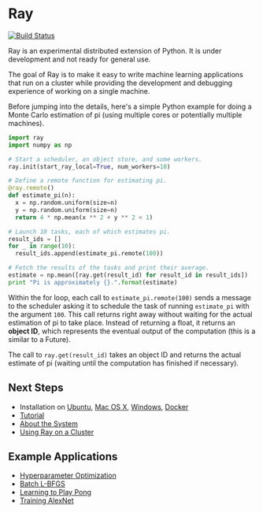 # Ray

[![Build Status](https://travis-ci.org/amplab/ray.svg?branch=master)](https://travis-ci.org/amplab/ray)

Ray is an experimental distributed extension of Python. It is under development
and not ready for general use.

The goal of Ray is to make it easy to write machine learning applications that
run on a cluster while providing the development and debugging experience of
working on a single machine.

Before jumping into the details, here's a simple Python example for doing a
Monte Carlo estimation of pi (using multiple cores or potentially multiple
machines).

```python
import ray
import numpy as np

# Start a scheduler, an object store, and some workers.
ray.init(start_ray_local=True, num_workers=10)

# Define a remote function for estimating pi.
@ray.remote()
def estimate_pi(n):
  x = np.random.uniform(size=n)
  y = np.random.uniform(size=n)
  return 4 * np.mean(x ** 2 + y ** 2 < 1)

# Launch 10 tasks, each of which estimates pi.
result_ids = []
for _ in range(10):
  result_ids.append(estimate_pi.remote(100))

# Fetch the results of the tasks and print their average.
estimate = np.mean([ray.get(result_id) for result_id in result_ids])
print "Pi is approximately {}.".format(estimate)
```

Within the for loop, each call to `estimate_pi.remote(100)` sends a message to
the scheduler asking it to schedule the task of running `estimate_pi` with the
argument `100`. This call returns right away without waiting for the actual
estimation of pi to take place. Instead of returning a float, it returns an
**object ID**, which represents the eventual output of the computation (this is
a similar to a Future).

The call to `ray.get(result_id)` takes an object ID and returns the actual
estimate of pi (waiting until the computation has finished if necessary).

## Next Steps

- Installation on [Ubuntu](doc/install-on-ubuntu.md), [Mac OS X](doc/install-on-macosx.md), [Windows](doc/install-on-windows.md), [Docker](doc/install-on-docker.md)
- [Tutorial](doc/tutorial.md)
- [About the System](doc/about-the-system.md)
- [Using Ray on a Cluster](doc/using-ray-on-a-cluster.md)

## Example Applications

- [Hyperparameter Optimization](examples/hyperopt/README.md)
- [Batch L-BFGS](examples/lbfgs/README.md)
- [Learning to Play Pong](examples/rl_pong/README.md)
- [Training AlexNet](examples/alexnet/README.md)
